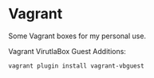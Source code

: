 # Vagrant

Some Vagrant boxes for my personal use.

Vagrant VirutlaBox Guest Additions:

```bash
vagrant plugin install vagrant-vbguest
```
